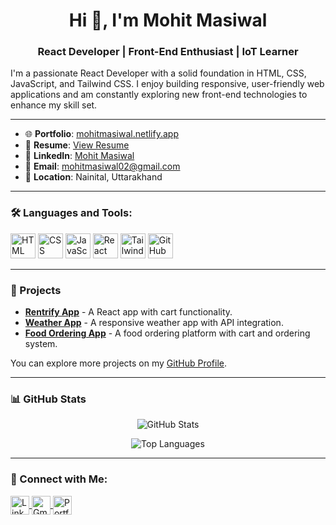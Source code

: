  <h1 align="center">Hi 👋, I'm Mohit Masiwal</h1>
<h3 align="center">React Developer | Front-End Enthusiast | IoT Learner</h3>

I'm a passionate React Developer with a solid foundation in HTML, CSS, JavaScript, and Tailwind CSS. I enjoy building responsive, user-friendly web applications and am constantly exploring new front-end technologies to enhance my skill set. 

---

- 🌐 **Portfolio**: [mohitmasiwal.netlify.app]( https://curious-frangollo-29cca9.netlify.app/)
- 📄 **Resume**: [View Resume](https://drive.google.com/file/d/1z1AIP1oFYcI5CWlt3avbOvOA1HeXV67k/view?usp=drivesdk)
- 💼 **LinkedIn**: [Mohit Masiwal](https://www.linkedin.com/in/mohit-masiwal-0b08b1324)
- 📧 **Email**: mohitmasiwal02@gmail.com
- 📍 **Location**: Nainital, Uttarakhand

---

### 🛠 Languages and Tools:
<p align="left">
  <img src="https://img.icons8.com/color/48/000000/html-5.png" alt="HTML" height="40"/>
  <img src="https://img.icons8.com/color/48/000000/css3.png" alt="CSS" height="40"/>
  <img src="https://img.icons8.com/color/48/000000/javascript.png" alt="JavaScript" height="40"/>
  <img src="https://img.icons8.com/color/48/000000/react-native.png" alt="React" height="40"/>
  <img src="https://img.icons8.com/color/48/000000/tailwindcss.png" alt="Tailwind CSS" height="40"/>
  <img src="https://img.icons8.com/color/48/000000/github.png" alt="GitHub" height="40"/>
</p>

---

### 📂 Projects
- **[Rentrify App](https://github.com/mohitmasiwal/Rentrify)** - A React app with cart functionality.
- **[Weather App](https://github.com/mohitmasiwal/weatherapp.git)** - A responsive weather app with API integration.
- **[Food Ordering App](https://github.com/mohitmasiwal/recipes.git)** - A food ordering platform with cart and ordering system.

You can explore more projects on my [GitHub Profile](https://github.com/mohitmasiwal).

---

### 📊 GitHub Stats
<p align="center">
  <img src="https://github-readme-stats.vercel.app/api?username=mohitmasiwal&show_icons=true&theme=radical" alt="GitHub Stats"/>
</p>
<p align="center">
  <img src="https://github-readme-stats.vercel.app/api/top-langs/?username=mohitmasiwal&layout=compact&theme=radical" alt="Top Languages"/>
</p>

---

### 🤝 Connect with Me:
<p align="left">
  <a href="https://www.linkedin.com/in/mohit-masiwal-0b08b1324" target="_blank">
    <img align="center" src="https://img.icons8.com/fluent/48/000000/linkedin.png" alt="LinkedIn" height="30" width="30" />
  </a>
  <a href="mailto:mohitmasiwal02@gmail.com" target="_blank">
    <img align="center" src="https://img.icons8.com/fluent/48/000000/gmail.png" alt="Gmail" height="30" width="30" />
  </a>
  <a href=" https://curious-frangollo-29cca9.netlify.app/" target="_blank">
    <img align="center" src="https://img.icons8.com/fluent/48/000000/domain.png" alt="Portfolio" height="30" width="30" />
  </a>
</p>
